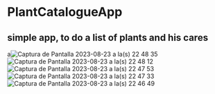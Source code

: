 # PlantCatalogueApp
## simple app, to do a list of plants and his cares

a![Captura de Pantalla 2023-08-23 a la(s) 22 48 35](https://github.com/LaureanoSwift/PlantCatalogueApp/assets/122822248/0d054e2e-a673-4336-8ae3-25a96e180897)
![Captura de Pantalla 2023-08-23 a la(s) 22 48 12](https://github.com/LaureanoSwift/PlantCatalogueApp/assets/122822248/8828a21c-05aa-45a0-b1e9-ba9ca73d0c20)
![Captura de Pantalla 2023-08-23 a la(s) 22 47 53](https://github.com/LaureanoSwift/PlantCatalogueApp/assets/122822248/1f6cbf16-4727-4563-aa41-a0050e6f84bc)
![Captura de Pantalla 2023-08-23 a la(s) 22 47 33](https://github.com/LaureanoSwift/PlantCatalogueApp/assets/122822248/cb32d312-aece-4a78-8c6a-d6ee100472ce)
![Captura de Pantalla 2023-08-23 a la(s) 22 46 49](https://github.com/LaureanoSwift/PlantCatalogueApp/assets/122822248/4fb72bda-832b-490f-bcc1-1af546c3334e)
